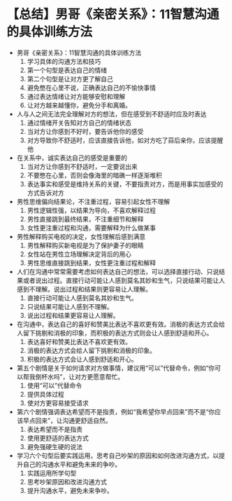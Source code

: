 # 【总结】男哥《亲密关系》：11智慧沟通的具体训练方法

-   男哥《亲密关系》：11智慧沟通的具体训练方法
    1.  学习具体的沟通方法和技巧
    2.  第一个句型是表达自己的情绪
    3.  第二个句型是让对方更了解自己
    4.  避免憋在心里不说，正确表达自己的不愉快事情
    5.  通过表达情绪让对方能够安慰和理解
    6.  让对方越来越懂你，避免分手和离婚。
-   人与人之间无法完全理解对方的想法，但在感受到不舒适时应及时表达
    1.  通过情绪开关告知对方自己的情绪状态
    2.  当对方让你感到不好时，要告诉他你的感受
    3.  对方导致你不舒适时，应该直接告诉他，如对方吃了蒜后亲你，应该提醒他
-   在关系中，诚实表达自己的感受是重要的
    1.  当对方让你感到不舒适时，一定要说出来
    2.  不要憋在心里，否则会像海里的暗礁一样逐渐堆积
    3.  表达事实和感受是维持关系的关键，不要指责对方，而是用事实加感受的方式告诉对方
-   男性思维偏向结果论，不注重过程，容易引起女性不理解
    1.  男性逻辑性强，以结果为导向，不喜欢解释过程
    2.  男性直接跳到最终结果，不注重细节和解释
    3.  女性更注重过程和沟通，需要解释为什么做某事
-   男性解释购买电视的决定，女性理解后感到满意
    1.  男性解释购买新电视是为了保护妻子的眼睛
    2.  女性站在男性立场理解决定背后的用心
    3.  男性思维直接跳到结果，女性更注重过程和解释
-   人们在沟通中常常需要考虑如何表达自己的想法，可以选择直接行动、只说结果或者说出过程。直接行动可能让人感到莫名其妙和生气，只说结果可能让人感到不理解。说出过程和结果则更容易让人理解。
    1.  直接行动可能让人感到莫名其妙和生气。
    2.  只说结果可能让人感到不理解。
    3.  说出过程和结果更容易让人理解。
-   在沟通中，表达自己的喜好和赞美比表达不喜欢更有效。消极的表达方式会给人留下挑剔和消极的印象，而积极的表达方式则会让人感到舒适和开心。
    1.  表达喜好和赞美比表达不喜欢更有效。
    2.  消极的表达方式会给人留下挑剔和消极的印象。
    3.  积极的表达方式会让人感到舒适和开心。
-   第五个剧情是关于如何请求对方做事情，建议用“可以”代替命令，例如“你可以帮我倒杯水吗”，让对方更愿意帮忙。
    1.  使用“可以”代替命令
    2.  提供具体过程
    3.  使对方更容易接受请求
-   第六个剧情强调表达希望而不是指责，例如“我希望你早点回来”而不是“你应该早点回来”，让沟通更舒适自然。
    1.  表达希望而不是指责
    2.  使用更舒适的表达方式
    3.  避免强硬生硬的说法
-   学习六个句型后要实践运用，思考自己吵架的原因和如何改进沟通方式，以提升自己的沟通水平和避免未来的争吵。
    1.  实践运用所学句型
    2.  思考吵架原因和改进沟通方式
    3.  提升沟通水平，避免未来争吵。